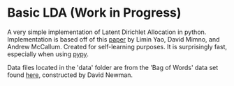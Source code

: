 Basic LDA (Work in Progress)
==========

A very simple implementation of Latent Dirichlet Allocation in python. Implementation is based off of this [paper](http://mimno.infosci.cornell.edu/papers/fast-topic-model.pdf) by Limin Yao, David Mimno, and Andrew McCallum. Created for self-learning purposes. It is surprisingly fast, especially when using [pypy](http://pypy.org/).

Data files located in the 'data' folder are from the 'Bag of Words' data set found [here](https://archive.ics.uci.edu/ml/datasets/Bag+of+Words), constructed by David Newman.